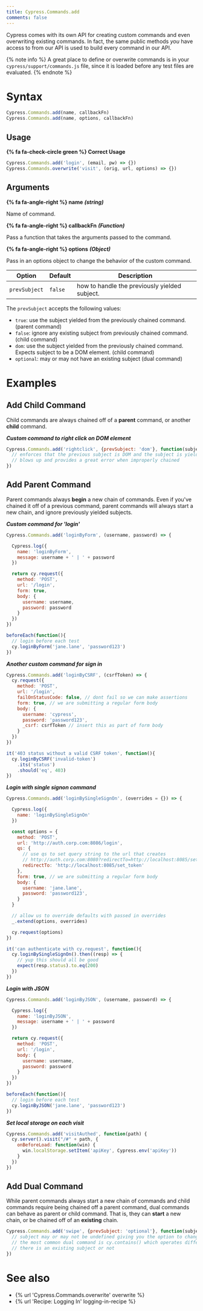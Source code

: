 ```yaml
---
title: Cypress.Commands.add
comments: false
---
```


Cypress comes with its own API for creating custom commands and even overwriting existing commands. In fact, the same public methods *you* have access to from our API is used to build every command in our API.

{% note info  %}
A great place to define or overwrite commands is in your `cypress/support/commands.js` file, since it is loaded before any test files are evaluated.
{% endnote %}

# Syntax

```javascript
Cypress.Commands.add(name, callbackFn)
Cypress.Commands.add(name, options, callbackFn)
```

## Usage

**{% fa fa-check-circle green %} Correct Usage**

```javascript
Cypress.Commands.add('login', (email, pw) => {})
Cypress.Commands.overwrite('visit', (orig, url, options) => {})
```

## Arguments

**{% fa fa-angle-right %} name** ***(string)***

Name of command.

**{% fa fa-angle-right %} callbackFn** ***(Function)***

Pass a function that takes the arguments passed to the command.

**{% fa fa-angle-right %} options** ***(Object)***

Pass in an options object to change the behavior of the custom command.

Option | Default | Description
--- | --- | ---
`prevSubject` | `false` | how to handle the previously yielded subject.

The `prevSubject` accepts the following values:

- `true`: use the subject yielded from the previously chained command. (parent command)
- `false`: ignore any existing subject from previously chained command. (child command)
- `dom`: use the subject yielded from the previously chained command. Expects subject to be a DOM element. (child command)
- `optional`: may or may not have an existing subject (dual command)

# Examples

## Add Child Command

Child commands are always chained off of a **parent** command, or another **child** command.

***Custom command to right click on DOM element***

```javascript
Cypress.Commands.add('rightclick', {prevSubject: 'dom'}, function(subject, arg1, arg2){
  // enforces that the previous subject is DOM and the subject is yielded here
  // blows up and provides a great error when improperly chained
})
```

## Add Parent Command

Parent commands always **begin** a new chain of commands. Even if you've chained it off of a previous command, parent commands will always start a new chain, and ignore previously yielded subjects.

***Custom command for 'login'***

```javascript
Cypress.Commands.add('loginByForm', (username, password) => {

  Cypress.log({
    name: 'loginByForm',
    message: username + ' | ' + password
  })

  return cy.request({
    method: 'POST',
    url: '/login',
    form: true,
    body: {
      username: username,
      password: password
    }
  })
})

beforeEach(function(){
  // login before each test
  cy.loginByForm('jane.lane', 'password123')
})
```

***Another custom command for sign in***

```javascript
Cypress.Commands.add('loginByCSRF', (csrfToken) => {
  cy.request({
    method: 'POST',
    url: '/login',
    failOnStatusCode: false, // dont fail so we can make assertions
    form: true, // we are submitting a regular form body
    body: {
      username: 'cypress',
      password: 'password123',
      _csrf: csrfToken // insert this as part of form body
    }
  })
})

it('403 status without a valid CSRF token', function(){
  cy.loginByCSRF('invalid-token')
    .its('status')
    .should('eq', 403)
})
```

***Login with single signon command***

```javascript
Cypress.Commands.add('loginBySingleSignOn', (overrides = {}) => {

  Cypress.log({
    name: 'loginBySingleSignOn'
  })

  const options = {
    method: 'POST',
    url: 'http://auth.corp.com:8086/login',
    qs: {
      // use qs to set query string to the url that creates
      // http://auth.corp.com:8080?redirectTo=http://localhost:8085/set_token
      redirectTo: 'http://localhost:8085/set_token'
    },
    form: true, // we are submitting a regular form body
    body: {
      username: 'jane.lane',
      password: 'password123',
    }
  }

  // allow us to override defaults with passed in overrides
  _.extend(options, overrides)

  cy.request(options)
})

it('can authenticate with cy.request', function(){
  cy.loginBySingleSignOn().then((resp) => {
    // yup this should all be good
    expect(resp.status).to.eq(200)
  })
})
```

***Login with JSON***

```javascript
Cypress.Commands.add('loginByJSON', (username, password) => {

  Cypress.log({
    name: 'loginByJSON',
    message: username + ' | ' + password
  })

  return cy.request({
    method: 'POST',
    url: '/login',
    body: {
      username: username,
      password: password
    }
  })
})

beforeEach(function(){
  // login before each test
  cy.loginByJSON('jane.lane', 'password123')
})
```

***Set local storage on each visit***

```javascript
Cypress.Commands.add('visitAuthed', function(path) {
  cy.server().visit("/#" + path, {
    onBeforeLoad: function(win) {
      win.localStorage.setItem('apiKey', Cypress.env('apiKey'))
    }
  })
})
```

## Add Dual Command

While parent commands always start a new chain of commands and child commands require being chained off a parent command, dual commands can behave as parent or child command. That is, they can **start** a new chain, or be chained off of an **existing** chain.

```javascript
Cypress.Commands.add('swipe', {prevSubject: 'optional'}, function(subject, arg1, arg2){
  // subject may or may not be undefined giving you the option to change the behavior
  // the most common dual command is cy.contains() which operates differently whether
  // there is an existing subject or not
})
```

# See also

- {% url 'Cypress.Commands.overwrite' overwrite %}
- {% url 'Recipe: Logging In' logging-in-recipe %}
